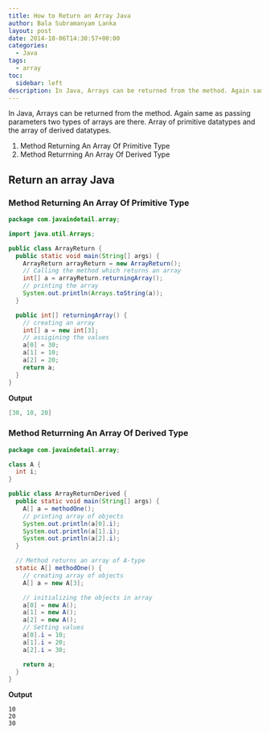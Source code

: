 ```yaml
---
title: How to Return an Array Java
author: Bala Subramanyam Lanka
layout: post
date: 2014-10-06T14:30:57+00:00
categories:
  - Java
tags:
  - array
toc:
  sidebar: left
description: In Java, Arrays can be returned from the method. Again same as passing parameters two types of arrays are there. Array of primitive datatypes and the array of derived datatypes.
---
```

In Java, Arrays can be returned from the method. Again same as passing parameters two types of arrays are there. Array of primitive datatypes and the array of derived datatypes.

  1. Method Returning An Array Of Primitive Type
  2. Method Returrning An Array Of Derived Type


## Return an array Java 

### Method Returning An Array Of Primitive Type

```java
package com.javaindetail.array;

import java.util.Arrays;

public class ArrayReturn {
  public static void main(String[] args) {
    ArrayReturn arrayReturn = new ArrayReturn();
    // Calling the method which returns an array
    int[] a = arrayReturn.returningArray();
    // printing the array
    System.out.println(Arrays.toString(a));
  }

  public int[] returningArray() {
    // creating an array
    int[] a = new int[3];
    // assigining the values
    a[0] = 30;
    a[1] = 10;
    a[2] = 20;
    return a;
  }
}
```

**Output**

```java
[30, 10, 20]
```

### Method Returrning An Array Of Derived Type

```java
package com.javaindetail.array;

class A {
  int i;
}

public class ArrayReturnDerived {
  public static void main(String[] args) {
    A[] a = methodOne();
    // printing array of objects
    System.out.println(a[0].i);
    System.out.println(a[1].i);
    System.out.println(a[2].i);
  }

  // Method returns an array of A-type
  static A[] methodOne() {
    // creating array of objects
    A[] a = new A[3];

    // initializing the objects in array
    a[0] = new A();
    a[1] = new A();
    a[2] = new A();
    // Setting values
    a[0].i = 10;
    a[1].i = 20;
    a[2].i = 30;

    return a;
  }
}
```

**Output**

```
10
20
30
```